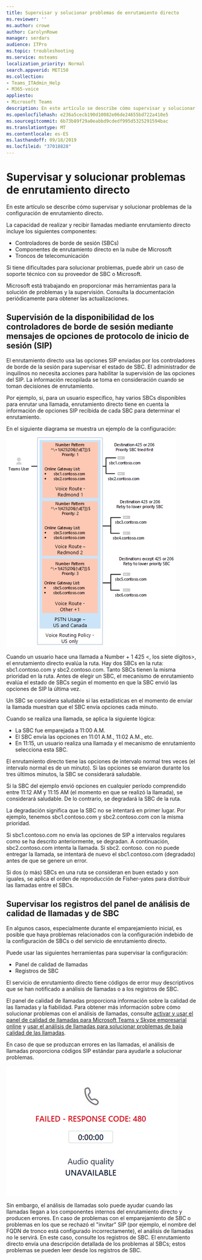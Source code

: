 ```yaml
---
title: Supervisar y solucionar problemas de enrutamiento directo
ms.reviewer: ''
ms.author: crowe
author: CarolynRowe
manager: serdars
audience: ITPro
ms.topic: troubleshooting
ms.service: msteams
localization_priority: Normal
search.appverid: MET150
ms.collection:
- Teams_ITAdmin_Help
- M365-voice
appliesto:
- Microsoft Teams
description: En este artículo se describe cómo supervisar y solucionar problemas de la configuración de enrutamiento directo.
ms.openlocfilehash: e236a5cecb190d10082e06de24655bd722a410e5
ms.sourcegitcommit: 6b73b89f29a0eabbd9cdedf995d5325291594bac
ms.translationtype: MT
ms.contentlocale: es-ES
ms.lasthandoff: 09/18/2019
ms.locfileid: "37018828"
---
```

# <a name="monitor-and-troubleshoot-direct-routing"></a>Supervisar y solucionar problemas de enrutamiento directo

En este artículo se describe cómo supervisar y solucionar problemas de la configuración de enrutamiento directo. 

La capacidad de realizar y recibir llamadas mediante enrutamiento directo incluye los siguientes componentes: 

- Controladores de borde de sesión (SBCs) 
- Componentes de enrutamiento directo en la nube de Microsoft 
- Troncos de telecomunicación 

Si tiene dificultades para solucionar problemas, puede abrir un caso de soporte técnico con su proveedor de SBC o Microsoft. 

Microsoft está trabajando en proporcionar más herramientas para la solución de problemas y la supervisión. Consulta la documentación periódicamente para obtener las actualizaciones. 

## <a name="monitoring-availability-of-session-border-controllers-using-session-initiation-protocol-sip-options-messages"></a>Supervisión de la disponibilidad de los controladores de borde de sesión mediante mensajes de opciones de protocolo de inicio de sesión (SIP)

El enrutamiento directo usa las opciones SIP enviadas por los controladores de borde de la sesión para supervisar el estado de SBC. El administrador de inquilinos no necesita acciones para habilitar la supervisión de las opciones del SIP. La información recopilada se toma en consideración cuando se toman decisiones de enrutamiento. 

Por ejemplo, si, para un usuario específico, hay varios SBCs disponibles para enrutar una llamada, enrutamiento directo tiene en cuenta la información de opciones SIP recibida de cada SBC para determinar el enrutamiento. 

En el siguiente diagrama se muestra un ejemplo de la configuración: 

![Ejemplo de configuración de opciones de SIP](media/sip-options-config-example.png)

Cuando un usuario hace una llamada a Number + 1 425 \<, los siete dígitos>, el enrutamiento directo evalúa la ruta. Hay dos SBCs en la ruta: sbc1.contoso.com y sbc2.contoso.com. Tanto SBCs tienen la misma prioridad en la ruta. Antes de elegir un SBC, el mecanismo de enrutamiento evalúa el estado de SBCs según el momento en que la SBC envió las opciones de SIP la última vez. 

Un SBC se considera saludable si las estadísticas en el momento de enviar la llamada muestran que el SBC envía opciones cada minuto.  

Cuando se realiza una llamada, se aplica la siguiente lógica:

- La SBC fue emparejada a 11:00 A.M.  
- El SBC envía las opciones en 11:01 A.M., 11:02 A.M., etc.  
- En 11:15, un usuario realiza una llamada y el mecanismo de enrutamiento selecciona esta SBC. 

El enrutamiento directo tiene las opciones de intervalo normal tres veces (el intervalo normal es de un minuto). Si las opciones se enviaron durante los tres últimos minutos, la SBC se considerará saludable.

Si la SBC del ejemplo envió opciones en cualquier período comprendido entre 11:12 AM y 11:15 AM (el momento en que se realizó la llamada), se considerará saludable. De lo contrario, se degradará la SBC de la ruta. 

La degradación significa que la SBC no se intentará en primer lugar. Por ejemplo, tenemos sbc1.contoso.com y sbc2.contoso.com con la misma prioridad.  

Si sbc1.contoso.com no envía las opciones de SIP a intervalos regulares como se ha descrito anteriormente, se degradan. A continuación, sbc2.contoso.com intenta la llamada. Si sbc2. contoso. con no puede entregar la llamada, se intentará de nuevo el sbc1.contoso.com (degradado) antes de que se genere un error. 

Si dos (o más) SBCs en una ruta se consideran en buen estado y son iguales, se aplica el orden de reproducción de Fisher-yates para distribuir las llamadas entre el SBCs.

## <a name="monitor-call-quality-analytics-dashboard-and-sbc-logs"></a>Supervisar los registros del panel de análisis de calidad de llamadas y de SBC 
 
En algunos casos, especialmente durante el emparejamiento inicial, es posible que haya problemas relacionados con la configuración indebido de la configuración de SBCs o del servicio de enrutamiento directo. 

Puede usar las siguientes herramientas para supervisar la configuración:  
 
- Panel de calidad de llamadas 
- Registros de SBC 

El servicio de enrutamiento directo tiene códigos de error muy descriptivos que se han notificado a análisis de llamadas o a los registros de SBC. 

El panel de calidad de llamadas proporciona información sobre la calidad de las llamadas y la fiabilidad. Para obtener más información sobre cómo solucionar problemas con el análisis de llamadas, consulte [activar y usar el panel de calidad de llamadas para Microsoft Teams y Skype empresarial online](https://docs.microsoft.com/SkypeForBusiness/using-call-quality-in-your-organization/turning-on-and-using-call-quality-dashboard) y [usar el análisis de llamadas para solucionar problemas de baja calidad de las llamadas](https://docs.microsoft.com/SkypeForBusiness/using-call-quality-in-your-organization/use-call-analytics-to-troubleshoot-poor-call-quality). 

En caso de que se produzcan errores en las llamadas, el análisis de llamadas proporciona códigos SIP estándar para ayudarle a solucionar problemas. 

![Código SIP de ejemplo para error de llamada](media/failed-response-code.png)

Sin embargo, el análisis de llamadas solo puede ayudar cuando las llamadas llegan a los componentes internos del enrutamiento directo y producen errores. En caso de problemas con el emparejamiento de SBC o problemas en los que se rechazó el "invitar" SIP (por ejemplo, el nombre del FQDN de tronco está configurado incorrectamente), el análisis de llamadas no le servirá. En este caso, consulte los registros de SBC. El enrutamiento directo envía una descripción detallada de los problemas al SBCs; estos problemas se pueden leer desde los registros de SBC. 
